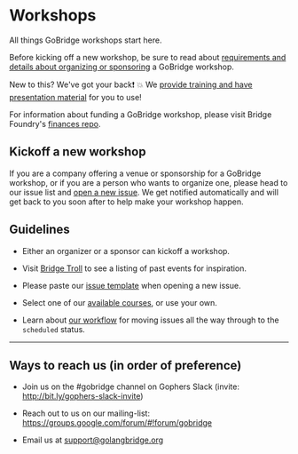 # Workshops

All things GoBridge workshops start here.

Before kicking off a new workshop, be sure to read about [requirements and details about organizing or sponsoring](https://github.com/gobridge/organizing) a GoBridge workshop.

New to this? We've got your back:exclamation: :boom: We [provide training and have presentation material](https://github.com/gobridge/workshop-material) for you to use!

For information about funding a GoBridge workshop, please visit Bridge Foundry's [finances repo](https://github.com/bridgefoundry/finances).

## Kickoff a new workshop
If you are a company offering a venue or sponsorship for a GoBridge workshop, or if you are a person who wants to organize one, please head to our issue list and [open a new issue](https://github.com/gobridge/workshops/issues). We get notified automatically and will get back to you soon after to help make your workshop happen.

## Guidelines

- Either an organizer or a sponsor can kickoff a workshop.

- Visit [Bridge Troll](https://www.bridgetroll.org/events) to see a listing of past events for inspiration.

- Please paste our [issue template](issue_template.md) when opening a new issue.

- Select one of our [available courses](available_courses.md), or use your own.

- Learn about [our workflow](issue_workflow.md) for moving issues all the way through to the `scheduled` status.

---
## Ways to reach us (in order of preference)
- Join us on the #gobridge channel on Gophers Slack (invite: http://bit.ly/gophers-slack-invite)

- Reach out to us on our mailing-list: https://groups.google.com/forum/#!forum/gobridge

- Email us at support@golangbridge.org
